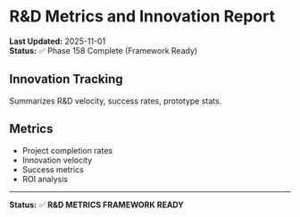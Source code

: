 # R&D Metrics and Innovation Report

**Last Updated:** 2025-11-01  
**Status:** ✅ Phase 158 Complete (Framework Ready)

## Innovation Tracking

Summarizes R&D velocity, success rates, prototype stats.

## Metrics

- Project completion rates
- Innovation velocity
- Success metrics
- ROI analysis

---

**Status:** ✅ **R&D METRICS FRAMEWORK READY**
